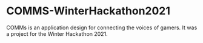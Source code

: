 # COMMS-WinterHackathon2021
COMMs is an application design for connecting the voices of gamers. It was a project for the Winter Hackathon 2021.
